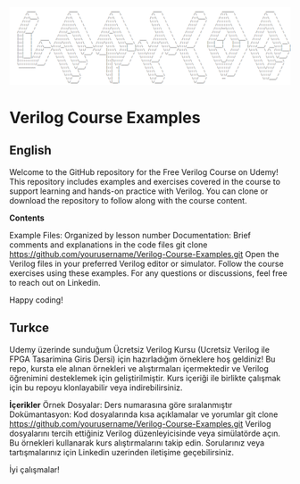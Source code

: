 ![Alt text](/img/verilog_header.png)

# Verilog Course Examples
## English
Welcome to the GitHub repository for the Free Verilog Course on Udemy! 
This repository includes examples and exercises covered in the course 
to support learning and hands-on practice with Verilog. 
You can clone or download the repository to follow along with the course content.

**Contents**

Example Files: Organized by lesson number
Documentation: Brief comments and explanations in the code files
git clone https://github.com/yourusername/Verilog-Course-Examples.git
Open the Verilog files in your preferred Verilog editor or simulator.
Follow the course exercises using these examples.
For any questions or discussions, feel free to reach out on Linkedin.

Happy coding!


## Turkce
Udemy üzerinde sunduğum Ücretsiz Verilog Kursu (Ucretsiz Verilog ile FPGA Tasarimina Giris Dersi)
için hazırladığım örneklere hoş geldiniz! Bu repo, kursta ele alınan örnekleri 
ve alıştırmaları içermektedir ve Verilog öğrenimini desteklemek için geliştirilmiştir. 
Kurs içeriği ile birlikte çalışmak için bu repoyu klonlayabilir veya indirebilirsiniz.

**İçerikler** 
Örnek Dosyalar: Ders numarasına göre sıralanmıştır
Dokümantasyon: Kod dosyalarında kısa açıklamalar ve yorumlar
git clone https://github.com/yourusername/Verilog-Course-Examples.git
Verilog dosyalarını tercih ettiğiniz Verilog düzenleyicisinde veya simülatörde açın.
Bu örnekleri kullanarak kurs alıştırmalarını takip edin.
Sorularınız veya tartışmalarınız için Linkedin uzerinden 
iletişime geçebilirsiniz.

İyi çalışmalar!


